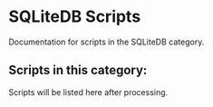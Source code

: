 # SQLiteDB Scripts

Documentation for scripts in the SQLiteDB category.

## Scripts in this category:

Scripts will be listed here after processing.
